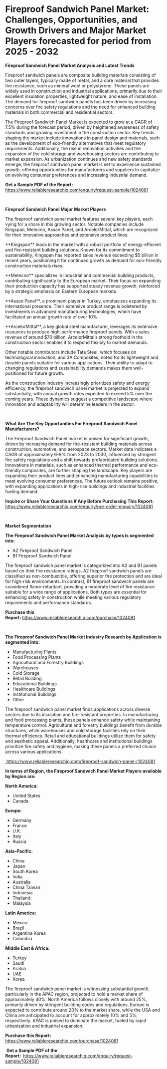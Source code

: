 <p><h1>Fireproof Sandwich Panel Market: Challenges, Opportunities, and Growth Drivers and Major Market Players forecasted for period from 2025 - 2032</h1></p><p><strong>Fireproof Sandwich Panel Market Analysis and Latest Trends</strong></p>
<p><p>Fireproof sandwich panels are composite building materials consisting of two outer layers, typically made of metal, and a core material that provides fire resistance, such as mineral wool or polystyrene. These panels are widely used in construction and industrial applications, primarily due to their excellent insulation properties, lightweight nature, and ease of installation. The demand for fireproof sandwich panels has been driven by increasing concerns over fire safety regulations and the need for enhanced building materials in both commercial and residential sectors.</p><p>The Fireproof Sandwich Panel Market is expected to grow at a CAGR of 7.5% during the forecast period, driven by heightened awareness of safety standards and growing investment in the construction sector. Key trends shaping the market include innovations in panel design and materials, such as the development of eco-friendly alternatives that meet regulatory requirements. Additionally, the rise in renovation activities and the expansion of the cold storage and warehousing sectors are contributing to market expansion. As urbanization continues and new safety standards emerge, the fireproof sandwich panel market is set to experience sustained growth, offering opportunities for manufacturers and suppliers to capitalize on evolving consumer preferences and increasing industrial demand.</p></p>
<p><strong>Get a Sample PDF of the Report:&nbsp;</strong> <a href="https://www.reliableresearchiq.com/enquiry/request-sample/1024081?utm_campaign=3365&utm_medium=2&utm_source=Github&utm_content=ia&utm_term=17042025&utm_id=fireproof-sandwich-panel">https://www.reliableresearchiq.com/enquiry/request-sample/1024081</a></p>
<p>&nbsp;</p>
<p><strong>Fireproof Sandwich Panel Major Market Players</strong></p>
<p><p>The fireproof sandwich panel market features several key players, each vying for a share in this growing sector. Notable companies include Kingspan, Metecno, Assan Panel, and ArcelorMittal, which are recognized for their innovative approaches and extensive product lines.</p><p>**Kingspan** leads in the market with a robust portfolio of energy-efficient and fire-resistant building solutions. Known for its commitment to sustainability, Kingspan has reported sales revenue exceeding $5 billion in recent years, positioning it for continued growth as demand for eco-friendly construction materials rises.</p><p>**Metecno** specializes in industrial and commercial building products, contributing significantly to the European market. Their focus on expanding their production capacity has supported steady revenue growth, reinforced by a strategic emphasis on Eastern European markets.</p><p>**Assan Panel**, a prominent player in Turkey, emphasizes expanding its international presence. Their extensive product range is bolstered by investments in advanced manufacturing technologies, which have facilitated an annual growth rate of over 10%.</p><p>**ArcelorMittal**, a key global steel manufacturer, leverages its extensive resources to produce high-performance fireproof panels. With a sales revenue of around $70 billion, ArcelorMittal’s strong foothold in the construction sector enables it to respond flexibly to market demands.</p><p>Other notable contributors include Tata Steel, which focuses on technological innovation, and 3A Composites, noted for its lightweight and durable panels suitable for various applications. Their ability to adapt to changing regulations and sustainability demands makes them well-positioned for future growth.</p><p>As the construction industry increasingly prioritizes safety and energy efficiency, the fireproof sandwich panel market is projected to expand substantially, with annual growth rates expected to exceed 5% over the coming years. These dynamics suggest a competitive landscape where innovation and adaptability will determine leaders in the sector.</p></p>
<p>&nbsp;</p>
<p><strong>What Are The Key Opportunities For Fireproof Sandwich Panel Manufacturers?</strong></p>
<p><p>The Fireproof Sandwich Panel market is poised for significant growth, driven by increasing demand for fire-resistant building materials across construction, automotive, and aerospace sectors. Market data indicates a CAGR of approximately 6-8% from 2023 to 2030, influenced by stringent fire safety regulations and a shift towards prefabricated building solutions. Innovations in materials, such as enhanced thermal performance and eco-friendly composites, are further shaping the landscape. Key players are expanding their product lines and enhancing manufacturing capabilities to meet evolving consumer preferences. The future outlook remains positive, with expanding applications in high-rise buildings and industrial facilities fueling demand.</p></p>
<p><strong>Inquire or Share Your Questions If Any Before Purchasing This Report:</strong> <a href="https://www.reliableresearchiq.com/enquiry/pre-order-enquiry/1024081?utm_campaign=3365&utm_medium=2&utm_source=Github&utm_content=ia&utm_term=17042025&utm_id=fireproof-sandwich-panel">https://www.reliableresearchiq.com/enquiry/pre-order-enquiry/1024081</a></p>
<p>&nbsp;</p>
<p><strong>Market Segmentation</strong></p>
<p><strong>The Fireproof Sandwich Panel Market Analysis by types is segmented into:</strong></p>
<p><ul><li>A2 Fireproof Sandwich Panel</li><li>B1 Fireproof Sandwich Panel</li></ul></p>
<p><p>The fireproof sandwich panel market is categorized into A2 and B1 panels based on their fire resistance ratings. A2 fireproof sandwich panels are classified as non-combustible, offering superior fire protection and are ideal for high-risk environments. In contrast, B1 fireproof sandwich panels are considered flame-retardant, providing a moderate level of fire resistance suitable for a wide range of applications. Both types are essential for enhancing safety in construction while meeting various regulatory requirements and performance standards.</p></p>
<p><strong>Purchase this Report:&nbsp;</strong><a href="https://www.reliableresearchiq.com/purchase/1024081?utm_campaign=3365&utm_medium=2&utm_source=Github&utm_content=ia&utm_term=17042025&utm_id=fireproof-sandwich-panel">https://www.reliableresearchiq.com/purchase/1024081</a></p>
<p>&nbsp;</p>
<p><strong>The Fireproof Sandwich Panel Market Industry Research by Application is segmented into:</strong></p>
<p><ul><li>Manufacturing Plants</li><li>Food Processing Plants</li><li>Agricultural and Forestry Buildings</li><li>Warehouses</li><li>Cold Storage</li><li>Retail Building</li><li>Educational Buildings</li><li>Healthcare Buildings</li><li>Institutional Buildings</li><li>Other</li></ul></p>
<p><p>The fireproof sandwich panel market finds applications across diverse sectors due to its insulation and fire-resistant properties. In manufacturing and food processing plants, these panels enhance safety while maintaining temperature control. Agricultural and forestry buildings benefit from durable structures, while warehouses and cold storage facilities rely on their thermal efficiency. Retail and educational buildings utilize them for safety and aesthetic appeal. Additionally, healthcare and institutional buildings prioritize fire safety and hygiene, making these panels a preferred choice across various applications.</p></p>
<p><a href="https://www.reliableresearchiq.com/fireproof-sandwich-panel-r1024081?utm_campaign=3365&utm_medium=2&utm_source=Github&utm_content=ia&utm_term=17042025&utm_id=fireproof-sandwich-panel">&nbsp;https://www.reliableresearchiq.com/fireproof-sandwich-panel-r1024081</a></p>
<p><strong>In terms of Region, the Fireproof Sandwich Panel Market Players available by Region are:</strong></p>
<p>
    <p> <strong> North America: </strong>
        <ul>
            <li>United States</li>
            <li>Canada</li>
        </ul>
        </p> 
    <p> <strong> Europe: </strong>
        <ul>
            <li>Germany</li>
            <li>France</li>
            <li>U.K.</li>
            <li>Italy</li>
            <li>Russia</li>
        </ul>
        </p> 
    <p> <strong> Asia-Pacific: </strong>
        <ul>
            <li>China</li>
            <li>Japan</li>
            <li>South Korea</li>
            <li>India</li>
            <li>Australia</li>
            <li>China Taiwan</li>
            <li>Indonesia</li>
            <li>Thailand</li>
            <li>Malaysia</li>
        </ul>
        </p> 
    <p> <strong> Latin America: </strong>
        <ul>
            <li>Mexico</li>
            <li>Brazil</li>
            <li>Argentina Korea</li>
            <li>Colombia</li>
        </ul>
        </p> 
    <p> <strong> Middle East & Africa: </strong>
        <ul>
            <li>Turkey</li>
            <li>Saudi</li>
            <li>Arabia</li>
            <li>UAE</li>
            <li>Korea</li>
        </ul>
    </p>
    </p>
<p><p>The fireproof sandwich panel market is witnessing substantial growth, particularly in the APAC region, projected to hold a market share of approximately 40%. North America follows closely with around 25%, primarily driven by stringent building codes and regulations. Europe is expected to contribute around 20% to the market share, while the USA and China are anticipated to account for approximately 10% and 5%, respectively. APAC is poised to dominate the market, fueled by rapid urbanization and industrial expansion.</p></p>
<p><strong>Purchase this Report: </strong><a href="https://www.reliableresearchiq.com/purchase/1024081?utm_campaign=3365&utm_medium=2&utm_source=Github&utm_content=ia&utm_term=17042025&utm_id=fireproof-sandwich-panel">https://www.reliableresearchiq.com/purchase/1024081</a></p>
<p>&nbsp;<strong>Get a Sample PDF of the Report:&nbsp;&nbsp;</strong><a href="https://www.reliableresearchiq.com/enquiry/request-sample/1024081?utm_campaign=3365&utm_medium=2&utm_source=Github&utm_content=ia&utm_term=17042025&utm_id=fireproof-sandwich-panel">https://www.reliableresearchiq.com/enquiry/request-sample/1024081</a></p>
<p><strong></strong></p>
<p><p></p><p></p><p></p></p>